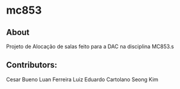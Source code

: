 # mc853

## About
Projeto de Alocação de salas feito para a DAC na disciplina MC853.s

## Contributors:
Cesar Bueno
Luan Ferreira
Luiz Eduardo Cartolano
Seong Kim   

